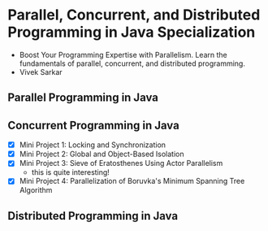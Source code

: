 # Parallel, Concurrent, and Distributed Programming in Java Specialization
* Boost Your Programming Expertise with Parallelism. Learn the fundamentals of parallel, concurrent, and distributed programming.
* Vivek Sarkar

## Parallel Programming in Java

## Concurrent Programming in Java
* [x] Mini Project 1: Locking and Synchronization
* [x] Mini Project 2: Global and Object-Based Isolation
* [x] Mini Project 3: Sieve of Eratosthenes Using Actor Parallelism
    * this is quite interesting!
* [x] Mini Project 4: Parallelization of Boruvka's Minimum Spanning Tree Algorithm
  
## Distributed Programming in Java
